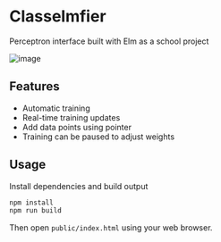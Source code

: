 # Classelmfier

Perceptron interface built with Elm as a school project

![image](https://user-images.githubusercontent.com/26732004/220819796-75ebbb18-d4fb-4e58-a2b9-2f604d10055c.png)

## Features

- Automatic training
- Real-time training updates
- Add data points using pointer
- Training can be paused to adjust weights

## Usage

Install dependencies and build output

```sh
npm install
npm run build
```
Then open `public/index.html` using your web browser.
